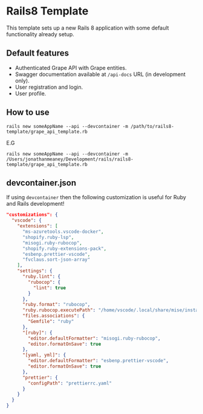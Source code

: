 # Rails8 Template
This template sets up a new Rails 8 application with some default functionality already setup.

## Default features
- Authenticated Grape API with Grape entities.
- Swagger documentation available at `/api-docs` URL (in development only).
- User registration and login.
- User profile.

## How to use

```
rails new someAppName --api --devcontainer -m /path/to/rails8-template/grape_api_template.rb
```

E.G

```
rails new someAppName --api --devcontainer -m /Users/jonathanmeaney/Development/rails/rails8-template/grape_api_template.rb
```

## devcontainer.json
If using `devcontainer` then the following customization is useful for Ruby and Rails development!

```json
"customizations": {
  "vscode": {
    "extensions": [
      "ms-azuretools.vscode-docker",
      "shopify.ruby-lsp",
      "misogi.ruby-rubocop",
      "shopify.ruby-extensions-pack",
      "esbenp.prettier-vscode",
      "fvclaus.sort-json-array"
    ],
    "settings": {
      "ruby.lint": {
        "rubocop": {
          "lint": true
        }
      },
      "ruby.format": "rubocop",
      "ruby.rubocop.executePath": "/home/vscode/.local/share/mise/installs/ruby/3.4.1/bin/",
      "files.associations": {
        "Gemfile": "ruby"
      },
      "[ruby]": {
        "editor.defaultFormatter": "misogi.ruby-rubocop",
        "editor.formatOnSave": true
      },
      "[yaml, yml]": {
        "editor.defaultFormatter": "esbenp.prettier-vscode",
        "editor.formatOnSave": true
      },
      "prettier": {
        "configPath": "prettierrc.yaml"
      }
    }
  }
}
```
